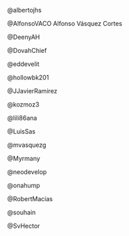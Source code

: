 @albertojhs


@AlfonsoVACO
Alfonso Vásquez Cortes

@DeenyAH


@DovahChief


@eddevelit


@hollowbk201


@JJavierRamirez


@kozmoz3


@lili86ana


@LuisSas


@mvasquezg


@Myrmany


@neodevelop


@onahump


@RobertMacias


@souhain


@SvHector



